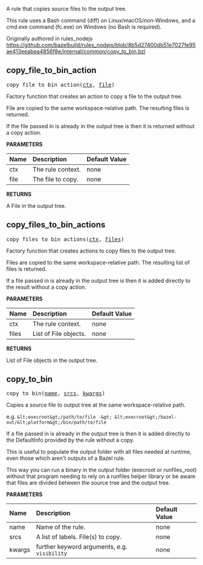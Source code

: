 <!-- Generated with Stardoc: http://skydoc.bazel.build -->

A rule that copies source files to the output tree.

This rule uses a Bash command (diff) on Linux/macOS/non-Windows, and a cmd.exe
command (fc.exe) on Windows (no Bash is required).

Originally authored in rules_nodejs
https://github.com/bazelbuild/rules_nodejs/blob/8b5d27400db51e7027fe95ae413eeabea4856f8e/internal/common/copy_to_bin.bzl


<a id="copy_file_to_bin_action"></a>

## copy_file_to_bin_action

<pre>
copy_file_to_bin_action(<a href="#copy_file_to_bin_action-ctx">ctx</a>, <a href="#copy_file_to_bin_action-file">file</a>)
</pre>

Factory function that creates an action to copy a file to the output tree.

File are copied to the same workspace-relative path. The resulting files is
returned.

If the file passed in is already in the output tree is then it is returned
without a copy action.


**PARAMETERS**


| Name  | Description | Default Value |
| :------------- | :------------- | :------------- |
| <a id="copy_file_to_bin_action-ctx"></a>ctx |  The rule context.   |  none |
| <a id="copy_file_to_bin_action-file"></a>file |  The file to copy.   |  none |

**RETURNS**

A File in the output tree.


<a id="copy_files_to_bin_actions"></a>

## copy_files_to_bin_actions

<pre>
copy_files_to_bin_actions(<a href="#copy_files_to_bin_actions-ctx">ctx</a>, <a href="#copy_files_to_bin_actions-files">files</a>)
</pre>

Factory function that creates actions to copy files to the output tree.

Files are copied to the same workspace-relative path. The resulting list of
files is returned.

If a file passed in is already in the output tree is then it is added
directly to the result without a copy action.


**PARAMETERS**


| Name  | Description | Default Value |
| :------------- | :------------- | :------------- |
| <a id="copy_files_to_bin_actions-ctx"></a>ctx |  The rule context.   |  none |
| <a id="copy_files_to_bin_actions-files"></a>files |  List of File objects.   |  none |

**RETURNS**

List of File objects in the output tree.


<a id="copy_to_bin"></a>

## copy_to_bin

<pre>
copy_to_bin(<a href="#copy_to_bin-name">name</a>, <a href="#copy_to_bin-srcs">srcs</a>, <a href="#copy_to_bin-kwargs">kwargs</a>)
</pre>

Copies a source file to output tree at the same workspace-relative path.

e.g. `&lt;execroot&gt;/path/to/file -&gt; &lt;execroot&gt;/bazel-out/&lt;platform&gt;/bin/path/to/file`

If a file passed in is already in the output tree is then it is added directly to the
DefaultInfo provided by the rule without a copy.

This is useful to populate the output folder with all files needed at runtime, even
those which aren't outputs of a Bazel rule.

This way you can run a binary in the output folder (execroot or runfiles_root)
without that program needing to rely on a runfiles helper library or be aware that
files are divided between the source tree and the output tree.


**PARAMETERS**


| Name  | Description | Default Value |
| :------------- | :------------- | :------------- |
| <a id="copy_to_bin-name"></a>name |  Name of the rule.   |  none |
| <a id="copy_to_bin-srcs"></a>srcs |  A list of labels. File(s) to copy.   |  none |
| <a id="copy_to_bin-kwargs"></a>kwargs |  further keyword arguments, e.g. <code>visibility</code>   |  none |


